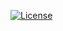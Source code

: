 [![License](https://img.shields.io/github/license/seankhliao/blogengine.svg?style=flat-square)](LICENSE)
